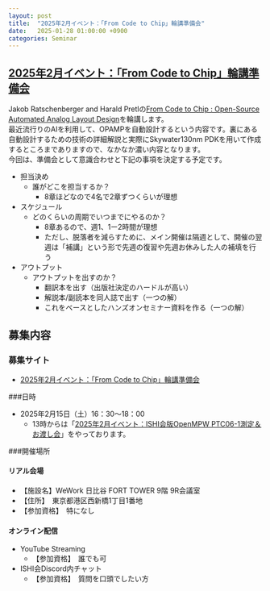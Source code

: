 ```yaml
---
layout: post
title:  "2025年2月イベント：「From Code to Chip」輪講準備会"
date:   2025-01-28 01:00:00 +0900
categories: Seminar
---
```

## [2025年2月イベント：「From Code to Chip」輪講準備会](https://ishikai.connpass.com/event/343686/)
Jakob Ratschenberger and Harald Pretlの[From Code to Chip : Open-Source Automated Analog Layout Design](https://sedemos.blogspot.com/2025/01/book-from-code-to-chip.html)を輪講します。  
最近流行りのAIを利用して、OPAMPを自動設計するという内容です。裏にある自動設計するための技術の詳細解説と実際にSkywater130nm PDKを用いて作成するところまでありますので、なかなか濃い内容となります。  
今回は、準備会として意識合わせと下記の事項を決定する予定です。  

* 担当決め
    * 誰がどこを担当するか？
        * 8章ほどなので4名で2章ずつくらいが理想
* スケジュール
    * どのくらいの周期でいつまでにやるのか？
        * 8章あるので、週1、1ー2時間が理想
        * ただし、脱落者を減らすために、メイン開催は隔週として、開催の翌週は「補講」という形で先週の復習や先週お休みした人の補填を行う
* アウトプット
    * アウトプットを出すのか？
        * 翻訳本を出す（出版社決定のハードルが高い）
        * 解説本/副読本を同人誌で出す（一つの解）
        * これをベースとしたハンズオンセミナー資料を作る（一つの解）


## 募集内容
### 募集サイト
* [2025年2月イベント：「From Code to Chip」輪講準備会](https://ishikai.connpass.com/event/343686/)

###日時
- 2025年2月15日（土）16：30〜18：00  
    - 13時からは「[2025年2月イベント：ISHI会版OpenMPW PTC06-1測定＆お渡し会](https://connpass.com/event/343684/)」をやっております。  

###開催場所
#### リアル会場
* 【施設名】WeWork 日比谷 FORT TOWER 9階 9R会議室
* 【住所】　東京都港区西新橋1丁目1番地  
* 【参加資格】　特になし  
#### オンライン配信
* YouTube Streaming
    * 【参加資格】　誰でも可
* ISHI会Discord内チャット
    * 【参加資格】　質問を口頭でしたい方

